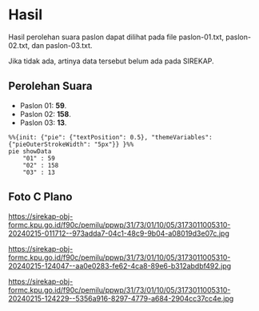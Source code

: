 # Hasil

Hasil perolehan suara paslon dapat dilihat pada file paslon-01.txt, paslon-02.txt, dan paslon-03.txt.

Jika tidak ada, artinya data tersebut belum ada pada SIREKAP.

## Perolehan Suara

 * Paslon 01: **59**.
 * Paslon 02: **158**.
 * Paslon 03: **13**.

```mermaid
%%{init: {"pie": {"textPosition": 0.5}, "themeVariables": {"pieOuterStrokeWidth": "5px"}} }%%
pie showData
    "01" : 59
    "02" : 158
    "03" : 13
```
## Foto C Plano

https://sirekap-obj-formc.kpu.go.id/f90c/pemilu/ppwp/31/73/01/10/05/3173011005310-20240215-011712--973adda7-04c1-48c9-9b04-a08019d3e07c.jpg

https://sirekap-obj-formc.kpu.go.id/f90c/pemilu/ppwp/31/73/01/10/05/3173011005310-20240215-124047--aa0e0283-fe62-4ca8-89e6-b312abdbf492.jpg

https://sirekap-obj-formc.kpu.go.id/f90c/pemilu/ppwp/31/73/01/10/05/3173011005310-20240215-124229--5356a916-8297-4779-a684-2904cc37cc4e.jpg
